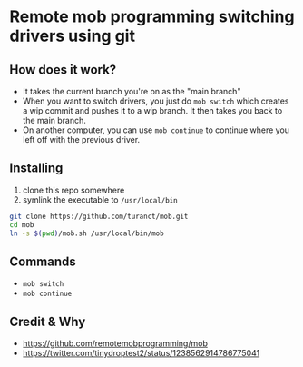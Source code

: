 # Remote mob programming switching drivers using git

## How does it work?

- It takes the current branch you're on as the "main branch"
- When you want to switch drivers, you just do `mob switch`
  which creates a wip commit and pushes it to a wip branch.
  It then takes you back to the main branch.
- On another computer, you can use `mob continue` to continue where you
  left off with the previous driver.


## Installing

1. clone this repo somewhere
1. symlink the executable to `/usr/local/bin`

```sh
git clone https://github.com/turanct/mob.git
cd mob
ln -s $(pwd)/mob.sh /usr/local/bin/mob
```


## Commands

- `mob switch`
- `mob continue`


## Credit & Why

- https://github.com/remotemobprogramming/mob
- https://twitter.com/tinydroptest2/status/1238562914786775041
